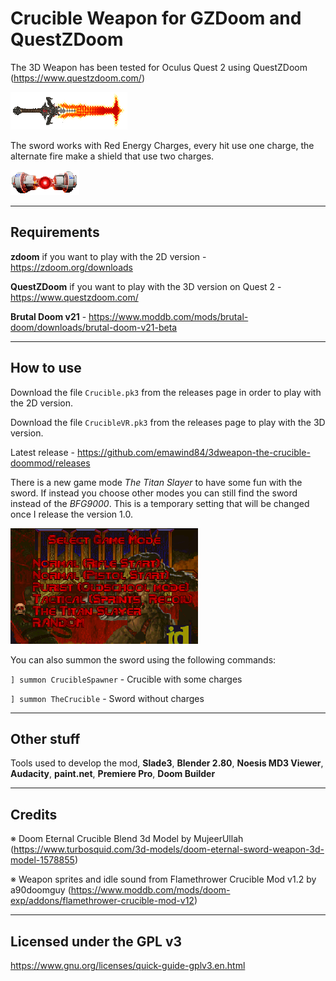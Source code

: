 # Crucible Weapon for GZDoom and QuestZDoom

The 3D Weapon has been tested for Oculus Quest 2 using QuestZDoom (https://www.questzdoom.com/)

![Red Energy Charge](/sprites/Weapons/TheCrucible/CRUCA0.png)


The sword works with Red Energy Charges, every hit use one charge, the alternate fire make a shield that use two charges.

![Red Energy Charge](/sprites/Weapons/TheCrucible/ARENA0.png)

---

## Requirements

**zdoom** if you want to play with the 2D version - https://zdoom.org/downloads

**QuestZDoom** if you want to play with the 3D version on Quest 2 - https://www.questzdoom.com/

**Brutal Doom v21** - https://www.moddb.com/mods/brutal-doom/downloads/brutal-doom-v21-beta

---

## How to use

Download the file `Crucible.pk3` from the releases page in order to play with the 2D version.

Download the file `CrucibleVR.pk3` from the releases page to play with the 3D version.

Latest release - https://github.com/emawind84/3dweapon-the-crucible-doommod/releases

There is a new game mode *The Titan Slayer* to have some fun with the sword. If instead you choose other modes you can still find the sword instead of the *BFG9000*. This is a temporary setting that will be changed once I release the version 1.0.

![The Titan Slayer](/project/Textures/menu.png)

You can also summon the sword using the following commands:

`] summon CrucibleSpawner` - Crucible with some charges

`] summon TheCrucible` - Sword without charges

---

## Other stuff

Tools used to develop the mod, **Slade3**, **Blender 2.80**, **Noesis MD3 Viewer**, **Audacity**, **paint.net**, **Premiere Pro**, **Doom Builder**

---
## Credits

※ Doom Eternal Crucible Blend 3d Model by MujeerUllah
(https://www.turbosquid.com/3d-models/doom-eternal-sword-weapon-3d-model-1578855)

※ Weapon sprites and idle sound from Flamethrower Crucible Mod v1.2 by a90doomguy
(https://www.moddb.com/mods/doom-exp/addons/flamethrower-crucible-mod-v12)

---

## Licensed under the GPL v3
https://www.gnu.org/licenses/quick-guide-gplv3.en.html
